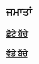 # ਜਮਾਤਾਂ
<!-- markdown-link-check-disable -->
## [ਛੋਟੇ ਬੱਚੇ](/little-kids/guide.md "Little Kids")

## [ਵੱਡੇ ਬੱਚੇ](/big-kids/guide.md "Big Kids")

